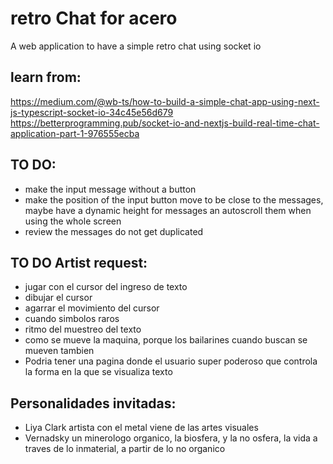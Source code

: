 # retro Chat for acero

A web application to have a simple retro chat using socket io

## learn from:

https://medium.com/@wb-ts/how-to-build-a-simple-chat-app-using-next-js-typescript-socket-io-34c45e56d679
https://betterprogramming.pub/socket-io-and-nextjs-build-real-time-chat-application-part-1-976555ecba

## TO DO:

- make the input message without a button
- make the position of the input button move to be close to the messages, maybe have a dynamic height for messages an autoscroll them when using the whole screen
- review the messages do not get duplicated

## TO DO Artist request:

- jugar con el cursor del ingreso de texto
- dibujar el cursor
- agarrar el movimiento del cursor
- cuando simbolos raros
- ritmo del muestreo del texto
- como se mueve la maquina, porque los bailarines cuando buscan se mueven tambien
- Podria tener una pagina donde el usuario super poderoso que controla la forma en la que se visualiza texto

## Personalidades invitadas:

- Liya Clark artista con el metal viene de las artes visuales
- Vernadsky un minerologo organico, la biosfera, y la no osfera, la vida a traves de lo inmaterial, a partir de lo no organico
